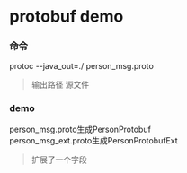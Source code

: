 # protobuf demo

### 命令

protoc --java_out=./ person_msg.proto

> 输出路径  源文件


### demo

person_msg.proto生成PersonProtobuf  
person_msg_ext.proto生成PersonProtobufExt

> 扩展了一个字段